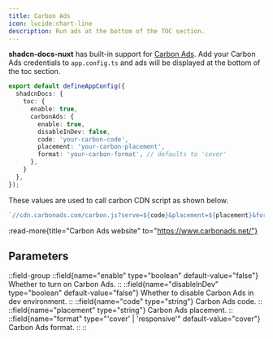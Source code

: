 ```yaml
---
title: Carbon Ads
icon: lucide:chart-line
description: Run ads at the bottom of the TOC section.
---
```


**shadcn-docs-nuxt** has built-in support for [Carbon Ads](https://www.carbonads.net/). Add your Carbon Ads credentials to `app.config.ts` and ads will be displayed at the bottom of the toc section.

```ts [app.config.ts]
export default defineAppConfig({
  shadcnDocs: {
    toc: {
      enable: true,
      carbonAds: {
        enable: true,
        disableInDev: false,
        code: 'your-carbon-code',
        placement: 'your-carbon-placement',
        format: 'your-carbon-format', // defaults to 'cover'
      },
    }
  },
});
```

These values are used to call carbon CDN script as shown below.

```ts
`//cdn.carbonads.com/carbon.js?serve=${code}&placement=${placement}&format=${format}`;
```

:read-more{title="Carbon Ads website" to="https://www.carbonads.net/"}

## Parameters

::field-group
  ::field{name="enable" type="boolean" default-value="false"}
  Whether to turn on Carbon Ads.
  ::
  ::field{name="disableInDev" type="boolean" default-value="false"}
  Whether to disable Carbon Ads in dev environment.
  ::
  ::field{name="code" type="string"}
  Carbon Ads code.
  ::
  ::field{name="placement" type="string"}
  Carbon Ads placement.
  ::
  ::field{name="format" type="'cover' | 'responsive'" default-value="cover"}
  Carbon Ads format.
  ::
::
